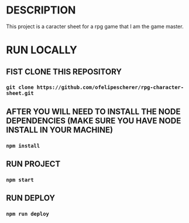 # DESCRIPTION

This project is a caracter sheet for a rpg game that I am the game master.

# RUN LOCALLY

## FIST CLONE THIS REPOSITORY

### `git clone https://github.com/ofelipescherer/rpg-character-sheet.git`

## AFTER YOU WILL NEED TO INSTALL THE NODE DEPENDENCIES (MAKE SURE YOU HAVE NODE INSTALL IN YOUR MACHINE)

### `npm install`

## RUN PROJECT

### `npm start`

## RUN DEPLOY

### `npm run deploy`

#
